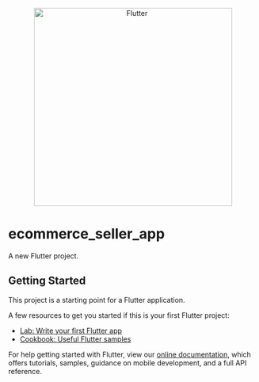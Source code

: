 
  <p style="color:blue" align="center"><a href="https://flutter.dev" target="_blank"><img src="https://storage.googleapis.com/cms-storage-bucket/ec64036b4eacc9f3fd73.svg" width="400" alt="Flutter"></a></p>




# ecommerce_seller_app

A new Flutter project.

## Getting Started

This project is a starting point for a Flutter application.

A few resources to get you started if this is your first Flutter project:

- [Lab: Write your first Flutter app](https://flutter.dev/docs/get-started/codelab)
- [Cookbook: Useful Flutter samples](https://flutter.dev/docs/cookbook)

For help getting started with Flutter, view our
[online documentation](https://flutter.dev/docs), which offers tutorials,
samples, guidance on mobile development, and a full API reference.
